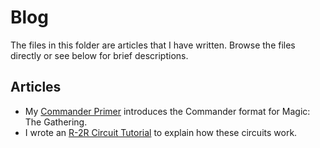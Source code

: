 # Blog

The files in this folder are articles that I have written. Browse the files directly or see below for brief descriptions.

## Articles

- My [Commander Primer](commander-primer/) introduces the Commander format for Magic: The Gathering.
- I wrote an [R-2R Circuit Tutorial](r-2r-ladder/) to explain how these circuits work.
